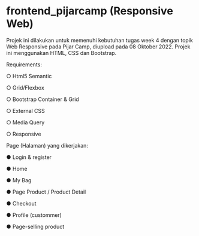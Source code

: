 # frontend_pijarcamp (Responsive Web)
Projek ini dilakukan untuk memenuhi kebutuhan tugas week 4 dengan topik Web Responsive pada Pijar Camp, diupload pada 08 Oktober 2022. Projek ini menggunakan HTML, CSS dan Bootstrap.

Requirements:

○ Html5 Semantic

○ Grid/Flexbox

○ Bootstrap Container & Grid

○ External CSS

○ Media Query

○ Responsive

Page (Halaman) yang dikerjakan:

● Login & register

● Home

● My Bag

● Page Product / Product Detail

● Checkout

● Profile (custommer)

● Page-selling product
